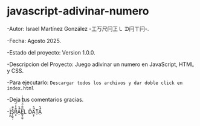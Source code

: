 # javascript-adivinar-numero

-Autor: Israel Martínez González -工丂尺闩㠪㇄ ᗪ闩ㄒ闩-.

-Fecha: Agosto 2025.

-Estado del proyecto: Version 1.0.0.

-Descripcion del Proyecto: Juego adivinar un numero en JavaScript, HTML y CSS.

-Para ejecutarlo: ```Descargar todos los archivos y dar doble click en index.html```

-Deja tus comentarios gracias.

-Ï̗̮̪S̖̜͚͉̜̽͌R̞̟͌̊̾̋Ä̤́̂̚E̺̭̹͖͆̈͋̈́̈́͑̋͑͑ͅL D̽Ä̤̝̦́̂̚ȚͬÄ̤́̂̚ 
